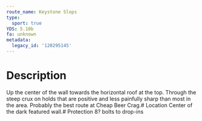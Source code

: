 ```yaml
---
route_name: Keystone Slops
type:
  sport: true
YDS: 5.10b
fa: unknown
metadata:
  legacy_id: '120295145'
---
```

# Description
Up the center of the wall towards the horizontal roof at the top. Through the steep crux on holds that are positive and less painfully sharp than most in the area. Probably the best route at Cheap Beer Crag.# Location
Center of the dark featured wall.# Protection
8? bolts to drop-ins